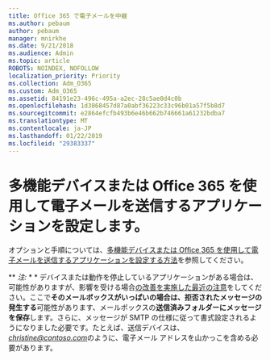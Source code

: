 ```yaml
---
title: Office 365 で電子メールを中継
ms.author: pebaum
author: pebaum
manager: mnirkhe
ms.date: 9/21/2018
ms.audience: Admin
ms.topic: article
ROBOTS: NOINDEX, NOFOLLOW
localization_priority: Priority
ms.collection: Adm_O365
ms.custom: Adm_O365
ms.assetid: 84191e23-496c-495a-a2ec-28c5ae0d4c0b
ms.openlocfilehash: 1d3868457d87a0abf36223c33c96b01a57f5b8d7
ms.sourcegitcommit: e2864efcfb493b6e46b662b746661a61232bdba7
ms.translationtype: MT
ms.contentlocale: ja-JP
ms.lasthandoff: 01/22/2019
ms.locfileid: "29383337"
---
```

# <a name="set-up-a-multifunction-device-or-application-to-send-email-using-office-365"></a>多機能デバイスまたは Office 365 を使用して電子メールを送信するアプリケーションを設定します。

オプションと手順については、[多機能デバイスまたは Office 365 を使用して電子メールを送信するアプリケーションを設定する方法](https://support.office.com/article/69f58e99-c550-4274-ad18-c805d654b4c4)を参照してください。
  
 ** *注:* * * デバイスまたは動作を停止しているアプリケーションがある場合は、可能性がありますが、影響を受ける場合[の改善を実施した最近の注意](https://support.microsoft.com/help/4458479/)をしてください。ここで**そのメールボックスがいっぱいの場合は、拒否されたメッセージの発生する**可能性があります、メールボックスの**送信済みフォルダーにメッセージを保存**します。さらに、メッセージが SMTP の仕様に従って書式設定されるようになりました必要です。たとえば、送信デバイスは、 *christine@contoso.com*のように、電子メール アドレスを山かっこを含める必要があります。 
  

